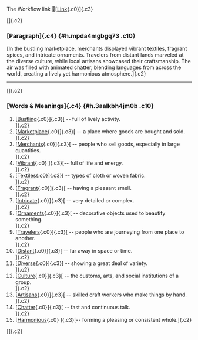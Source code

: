 The Workflow link
👏[[Link](https://www.google.com/url?q=http://www.google.com&sa=D&source=editors&ust=1758083463717880&usg=AOvVaw2JNEghHED8HpFylxqhLvTG){.c0}]{.c3}

[]{.c2}

### [Paragraph]{.c4} {#h.mpda4mgbgq73 .c10}

[In the bustling marketplace, merchants displayed vibrant textiles,
fragrant spices, and intricate ornaments. Travelers from distant lands
marveled at the diverse culture, while local artisans showcased their
craftsmanship. The air was filled with animated chatter, blending
languages from across the world, creating a lively yet harmonious
atmosphere.]{.c2}

------------------------------------------------------------------------

[]{.c2}

### [Words & Meanings]{.c4} {#h.3aalkbh4jm0b .c10}

1.  [[Bustling](https://www.google.com/url?q=http://www.google.com&sa=D&source=editors&ust=1758083463719033&usg=AOvVaw0uZuBL95-UvtDKGnwpqh93){.c0}]{.c3}[ --
    full of lively activity.\
    ]{.c2}
2.  [[Marketplace](https://www.google.com/url?q=http://www.google.com&sa=D&source=editors&ust=1758083463719263&usg=AOvVaw1Dt4M4kJTZjr1mRlOhR86Y){.c0}]{.c3}[ --
    a place where goods are bought and sold.\
    ]{.c2}
3.  [[Merchants](https://www.google.com/url?q=http://www.google.com&sa=D&source=editors&ust=1758083463719500&usg=AOvVaw1fOt_ekBv1CPjO35EN6srW){.c0}]{.c3}[ --
    people who sell goods, especially in large quantities.\
    ]{.c2}
4.  [[Vibrant](https://www.google.com/url?q=http://www.google.com&sa=D&source=editors&ust=1758083463719746&usg=AOvVaw3S4H5tTitr5BPFfxaa0buY){.c0}
    ]{.c3}[-- full of life and energy.\
    ]{.c2}
5.  [[Textiles](https://www.google.com/url?q=http://www.google.com&sa=D&source=editors&ust=1758083463719931&usg=AOvVaw3RMwa7RSJnrrBeF_D6xk4r){.c0}]{.c3}[ --
    types of cloth or woven fabric.\
    ]{.c2}
6.  [[Fragrant](https://www.google.com/url?q=http://www.google.com&sa=D&source=editors&ust=1758083463720156&usg=AOvVaw3pAYpBqnWY_tNhrQox2Stw){.c0}]{.c3}[ --
    having a pleasant smell.\
    ]{.c2}
7.  [[Intricate](https://www.google.com/url?q=http://www.google.com&sa=D&source=editors&ust=1758083463720348&usg=AOvVaw37isKOjX9Oy9p9PjmYlrEk){.c0}]{.c3}[ --
    very detailed or complex.\
    ]{.c2}
8.  [[Ornaments](https://www.google.com/url?q=http://www.google.com&sa=D&source=editors&ust=1758083463720548&usg=AOvVaw1eoRETIk0U2MVhTaibaQPC){.c0}]{.c3}[ --
    decorative objects used to beautify something.\
    ]{.c2}
9.  [[Travelers](https://www.google.com/url?q=http://www.google.com&sa=D&source=editors&ust=1758083463720777&usg=AOvVaw2KpGoN_oTAmqGnuKbPrboL){.c0}]{.c3}[ --
    people who are journeying from one place to another.\
    ]{.c2}
10. [[Distant](https://www.google.com/url?q=http://www.google.com&sa=D&source=editors&ust=1758083463721028&usg=AOvVaw3h3PMju-F-dXHhpd0ZDyIJ){.c0}]{.c3}[ --
    far away in space or time.\
    ]{.c2}
11. [[Diverse](https://www.google.com/url?q=http://www.google.com&sa=D&source=editors&ust=1758083463721218&usg=AOvVaw065O7AMYgWtJAB1IMR3v5a){.c0}]{.c3}[ --
    showing a great deal of variety.\
    ]{.c2}
12. [[Culture](https://www.google.com/url?q=http://www.google.com&sa=D&source=editors&ust=1758083463721424&usg=AOvVaw08JL31ky5VKTz-MsPZxyl-){.c0}]{.c3}[ --
    the customs, arts, and social institutions of a group.\
    ]{.c2}
13. [[Artisans](https://www.google.com/url?q=http://www.google.com&sa=D&source=editors&ust=1758083463721661&usg=AOvVaw0zQ6t2WRNZYlimZLQA-HGS){.c0}]{.c3}[ --
    skilled craft workers who make things by hand.\
    ]{.c2}
14. [[Chatter](https://www.google.com/url?q=http://www.google.com&sa=D&source=editors&ust=1758083463721878&usg=AOvVaw1LxsCRUfbgJ6JEFyre-OiD){.c0}]{.c3}[ --
    fast and continuous talk.\
    ]{.c2}
15. [[Harmonious](https://www.google.com/url?q=http://www.google.com&sa=D&source=editors&ust=1758083463722092&usg=AOvVaw0MNtqv72HQqzfE_-eDfqZh){.c0}
    ]{.c3}[-- forming a pleasing or consistent whole.]{.c2}

[]{.c2}
